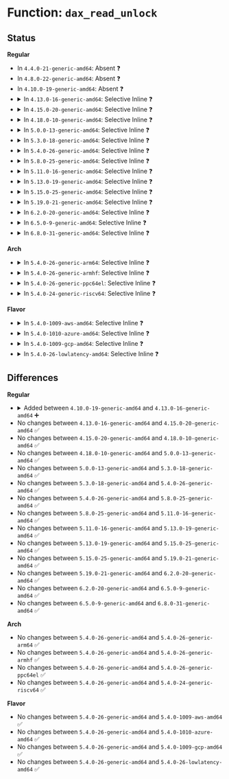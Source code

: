 # Function: <code>dax_read_unlock</code>

## Status
<b>Regular</b>
<ul>
<li>
In <code>4.4.0-21-generic-amd64</code>: Absent ❓
</li>
<li>
In <code>4.8.0-22-generic-amd64</code>: Absent ❓
</li>
<li>
In <code>4.10.0-19-generic-amd64</code>: Absent ❓
</li>
<li>
<details>
<summary>In <code>4.13.0-16-generic-amd64</code>: Selective Inline ❓</summary>

```c
void dax_read_unlock(int id)
```

```json
{
  "name": "dax_read_unlock",
  "collision_type": "Unique Global",
  "inline_type": "Selective",
  "funcs": [
    {
      "addr": 18446744071585386084,
      "name": "dax_read_unlock",
      "external": true,
      "loc": "drivers/dax/super.c:42",
      "file": "drivers/dax/super.c",
      "inline": "not declared, inlined",
      "caller_inline": [
        "drivers/dax/super.c:dax_get_by_host",
        "drivers/dax/super.c:__bdev_dax_supported"
      ],
      "caller_func": [
        "fs/dax.c:dax_iomap_fault",
        "fs/dax.c:dax_iomap_fault",
        "fs/dax.c:dax_iomap_fault",
        "fs/dax.c:dax_iomap_fault",
        "fs/dax.c:dax_iomap_fault",
        "fs/dax.c:dax_iomap_fault",
        "fs/dax.c:dax_iomap_actor",
        "fs/dax.c:dax_iomap_actor",
        "fs/dax.c:__dax_zero_page_range",
        "fs/dax.c:__dax_zero_page_range",
        "fs/dax.c:dax_writeback_mapping_range",
        "fs/dax.c:dax_writeback_mapping_range"
      ]
    }
  ],
  "symbols": [
    {
      "addr": 18446744071585385200,
      "name": "dax_read_unlock",
      "section": ".text",
      "bind": "STB_GLOBAL",
      "size": 25
    }
  ]
}
```
</details>
</li>
<li>
<details>
<summary>In <code>4.15.0-20-generic-amd64</code>: Selective Inline ❓</summary>

```c
void dax_read_unlock(int id)
```

```json
{
  "name": "dax_read_unlock",
  "collision_type": "Unique Global",
  "inline_type": "Selective",
  "funcs": [
    {
      "addr": 18446744071585815348,
      "name": "dax_read_unlock",
      "external": true,
      "loc": "drivers/dax/super.c:43",
      "file": "drivers/dax/super.c",
      "inline": "not declared, inlined",
      "caller_inline": [
        "drivers/dax/super.c:dax_get_by_host",
        "drivers/dax/super.c:__bdev_dax_supported"
      ],
      "caller_func": [
        "fs/dax.c:dax_iomap_fault",
        "fs/dax.c:dax_iomap_fault",
        "fs/dax.c:dax_iomap_actor",
        "fs/dax.c:dax_iomap_actor",
        "fs/dax.c:__dax_zero_page_range",
        "fs/dax.c:__dax_zero_page_range",
        "fs/dax.c:dax_iomap_pfn",
        "fs/dax.c:dax_writeback_mapping_range",
        "fs/dax.c:dax_writeback_mapping_range"
      ]
    }
  ],
  "symbols": [
    {
      "addr": 18446744071585814400,
      "name": "dax_read_unlock",
      "section": ".text",
      "bind": "STB_GLOBAL",
      "size": 25
    }
  ]
}
```
</details>
</li>
<li>
<details>
<summary>In <code>4.18.0-10-generic-amd64</code>: Selective Inline ❓</summary>

```c
void dax_read_unlock(int id)
```

```json
{
  "name": "dax_read_unlock",
  "collision_type": "Unique Global",
  "inline_type": "Selective",
  "funcs": [
    {
      "addr": 18446744071586062164,
      "name": "dax_read_unlock",
      "external": true,
      "loc": "drivers/dax/super.c:43",
      "file": "drivers/dax/super.c",
      "inline": "not declared, inlined",
      "caller_inline": [
        "drivers/dax/super.c:dax_get_by_host"
      ],
      "caller_func": [
        "fs/dax.c:dax_iomap_actor",
        "fs/dax.c:dax_iomap_actor",
        "fs/dax.c:dax_iomap_pfn"
      ]
    }
  ],
  "symbols": [
    {
      "addr": 18446744071586060752,
      "name": "dax_read_unlock",
      "section": ".text",
      "bind": "STB_GLOBAL",
      "size": 25
    }
  ]
}
```
</details>
</li>
<li>
<details>
<summary>In <code>5.0.0-13-generic-amd64</code>: Selective Inline ❓</summary>

```c
void dax_read_unlock(int id)
```

```json
{
  "name": "dax_read_unlock",
  "collision_type": "Unique Global",
  "inline_type": "Selective",
  "funcs": [
    {
      "addr": 18446744071586206580,
      "name": "dax_read_unlock",
      "external": true,
      "loc": "drivers/dax/super.c:43",
      "file": "drivers/dax/super.c",
      "inline": "not declared, inlined",
      "caller_inline": [
        "drivers/dax/super.c:dax_get_by_host"
      ],
      "caller_func": [
        "fs/dax.c:dax_iomap_actor",
        "fs/dax.c:dax_iomap_actor",
        "fs/dax.c:dax_iomap_pfn"
      ]
    }
  ],
  "symbols": [
    {
      "addr": 18446744071586205168,
      "name": "dax_read_unlock",
      "section": ".text",
      "bind": "STB_GLOBAL",
      "size": 25
    }
  ]
}
```
</details>
</li>
<li>
<details>
<summary>In <code>5.3.0-18-generic-amd64</code>: Selective Inline ❓</summary>

```c
void dax_read_unlock(int id)
```

```json
{
  "name": "dax_read_unlock",
  "collision_type": "Unique Global",
  "inline_type": "Selective",
  "funcs": [
    {
      "addr": 18446744071586443784,
      "name": "dax_read_unlock",
      "external": true,
      "loc": "drivers/dax/super.c:37",
      "file": "drivers/dax/super.c",
      "inline": "not declared, inlined",
      "caller_inline": [
        "drivers/dax/super.c:dax_get_by_host",
        "drivers/dax/super.c:__bdev_dax_supported"
      ],
      "caller_func": [
        "fs/dax.c:dax_iomap_actor",
        "fs/dax.c:dax_iomap_actor",
        "fs/dax.c:dax_iomap_pfn"
      ]
    }
  ],
  "symbols": [
    {
      "addr": 18446744071586443584,
      "name": "dax_read_unlock",
      "section": ".text",
      "bind": "STB_GLOBAL",
      "size": 46
    }
  ]
}
```
</details>
</li>
<li>
<details>
<summary>In <code>5.4.0-26-generic-amd64</code>: Selective Inline ❓</summary>

```c
void dax_read_unlock(int id)
```

```json
{
  "name": "dax_read_unlock",
  "collision_type": "Unique Global",
  "inline_type": "Selective",
  "funcs": [
    {
      "addr": 18446744071586591720,
      "name": "dax_read_unlock",
      "external": true,
      "loc": "drivers/dax/super.c:37",
      "file": "drivers/dax/super.c",
      "inline": "not declared, inlined",
      "caller_inline": [
        "drivers/dax/super.c:dax_get_by_host",
        "drivers/dax/super.c:__bdev_dax_supported"
      ],
      "caller_func": [
        "fs/dax.c:dax_iomap_actor",
        "fs/dax.c:dax_iomap_actor",
        "fs/dax.c:dax_iomap_pfn"
      ]
    }
  ],
  "symbols": [
    {
      "addr": 18446744071586591408,
      "name": "dax_read_unlock",
      "section": ".text",
      "bind": "STB_GLOBAL",
      "size": 46
    }
  ]
}
```
</details>
</li>
<li>
<details>
<summary>In <code>5.8.0-25-generic-amd64</code>: Selective Inline ❓</summary>

```c
void dax_read_unlock(int id)
```

```json
{
  "name": "dax_read_unlock",
  "collision_type": "Unique Global",
  "inline_type": "Selective",
  "funcs": [
    {
      "addr": 18446744071587377800,
      "name": "dax_read_unlock",
      "external": true,
      "loc": "drivers/dax/super.c:37",
      "file": "drivers/dax/super.c",
      "inline": "not declared, inlined",
      "caller_inline": [
        "drivers/dax/super.c:dax_get_by_host",
        "drivers/dax/super.c:__bdev_dax_supported",
        "drivers/dax/super.c:__generic_fsdax_supported"
      ],
      "caller_func": [
        "fs/dax.c:dax_iomap_actor",
        "fs/dax.c:dax_iomap_actor",
        "fs/dax.c:dax_iomap_zero",
        "fs/dax.c:dax_iomap_zero",
        "fs/dax.c:dax_iomap_zero",
        "fs/dax.c:dax_iomap_pfn",
        "drivers/md/dm-table.c:device_supports_dax"
      ]
    }
  ],
  "symbols": [
    {
      "addr": 18446744071587377488,
      "name": "dax_read_unlock",
      "section": ".text",
      "bind": "STB_GLOBAL",
      "size": 46
    }
  ]
}
```
</details>
</li>
<li>
<details>
<summary>In <code>5.11.0-16-generic-amd64</code>: Selective Inline ❓</summary>

```c
void dax_read_unlock(int id)
```

```json
{
  "name": "dax_read_unlock",
  "collision_type": "Unique Global",
  "inline_type": "Selective",
  "funcs": [
    {
      "addr": 18446744071587438536,
      "name": "dax_read_unlock",
      "external": true,
      "loc": "drivers/dax/super.c:37",
      "file": "drivers/dax/super.c",
      "inline": "not declared, inlined",
      "caller_inline": [
        "drivers/dax/super.c:dax_get_by_host",
        "drivers/dax/super.c:__bdev_dax_supported",
        "drivers/dax/super.c:__generic_fsdax_supported",
        "drivers/dax/super.c:__generic_fsdax_supported"
      ],
      "caller_func": [
        "fs/dax.c:dax_iomap_actor",
        "fs/dax.c:dax_iomap_actor",
        "fs/dax.c:dax_iomap_zero",
        "fs/dax.c:dax_iomap_zero",
        "fs/dax.c:dax_iomap_pfn",
        "drivers/md/dm-table.c:device_not_dax_capable"
      ]
    }
  ],
  "symbols": [
    {
      "addr": 18446744071587438224,
      "name": "dax_read_unlock",
      "section": ".text",
      "bind": "STB_GLOBAL",
      "size": 46
    }
  ]
}
```
</details>
</li>
<li>
<details>
<summary>In <code>5.13.0-19-generic-amd64</code>: Selective Inline ❓</summary>

```c
void dax_read_unlock(int id)
```

```json
{
  "name": "dax_read_unlock",
  "collision_type": "Unique Global",
  "inline_type": "Selective",
  "funcs": [
    {
      "addr": 18446744071587321592,
      "name": "dax_read_unlock",
      "external": true,
      "loc": "drivers/dax/super.c:37",
      "file": "drivers/dax/super.c",
      "inline": "not declared, inlined",
      "caller_inline": [
        "drivers/dax/super.c:dax_get_by_host",
        "drivers/dax/super.c:__bdev_dax_supported",
        "drivers/dax/super.c:__generic_fsdax_supported",
        "drivers/dax/super.c:__generic_fsdax_supported"
      ],
      "caller_func": [
        "fs/dax.c:dax_iomap_pte_fault",
        "fs/dax.c:dax_iomap_pte_fault",
        "fs/dax.c:dax_iomap_actor",
        "fs/dax.c:dax_iomap_actor",
        "fs/dax.c:dax_iomap_zero",
        "fs/dax.c:dax_iomap_zero",
        "fs/dax.c:dax_iomap_pfn",
        "drivers/md/dm-table.c:device_not_dax_capable"
      ]
    }
  ],
  "symbols": [
    {
      "addr": 18446744071587320000,
      "name": "dax_read_unlock",
      "section": ".text",
      "bind": "STB_GLOBAL",
      "size": 46
    }
  ]
}
```
</details>
</li>
<li>
<details>
<summary>In <code>5.15.0-25-generic-amd64</code>: Selective Inline ❓</summary>

```c
void dax_read_unlock(int id)
```

```json
{
  "name": "dax_read_unlock",
  "collision_type": "Unique Global",
  "inline_type": "Selective",
  "funcs": [
    {
      "addr": 18446744071587887714,
      "name": "dax_read_unlock",
      "external": true,
      "loc": "drivers/dax/super.c:55",
      "file": "drivers/dax/super.c",
      "inline": "not declared, inlined",
      "caller_inline": [
        "drivers/dax/super.c:generic_fsdax_supported",
        "drivers/dax/super.c:generic_fsdax_supported",
        "drivers/dax/super.c:dax_get_by_host"
      ],
      "caller_func": [
        "fs/dax.c:dax_fault_iter",
        "fs/dax.c:dax_fault_iter",
        "fs/dax.c:dax_fault_iter",
        "fs/dax.c:dax_fault_iter",
        "fs/dax.c:dax_fault_iter",
        "fs/dax.c:dax_fault_cow_page",
        "fs/dax.c:dax_fault_cow_page",
        "fs/dax.c:dax_iomap_iter",
        "fs/dax.c:dax_iomap_iter",
        "fs/dax.c:dax_iomap_zero",
        "fs/dax.c:dax_iomap_zero"
      ]
    }
  ],
  "symbols": [
    {
      "addr": 18446744071587887152,
      "name": "dax_read_unlock",
      "section": ".text",
      "bind": "STB_GLOBAL",
      "size": 46
    }
  ]
}
```
</details>
</li>
<li>
<details>
<summary>In <code>5.19.0-21-generic-amd64</code>: Selective Inline ❓</summary>

```c
void dax_read_unlock(int id)
```

```json
{
  "name": "dax_read_unlock",
  "collision_type": "Unique Global",
  "inline_type": "Selective",
  "funcs": [
    {
      "addr": 18446744071589237854,
      "name": "dax_read_unlock",
      "external": true,
      "loc": "drivers/dax/super.c:47",
      "file": "drivers/dax/super.c",
      "inline": "not declared, inlined",
      "caller_inline": [
        "drivers/dax/super.c:fs_dax_get_by_bdev"
      ],
      "caller_func": [
        "fs/dax.c:dax_fault_iter",
        "fs/dax.c:dax_fault_iter",
        "fs/dax.c:dax_fault_iter",
        "fs/dax.c:dax_fault_cow_page",
        "fs/dax.c:dax_fault_cow_page",
        "fs/dax.c:dax_iomap_iter",
        "fs/dax.c:dax_iomap_iter",
        "fs/dax.c:dax_zero_range"
      ]
    }
  ],
  "symbols": [
    {
      "addr": 18446744071589236544,
      "name": "dax_read_unlock",
      "section": ".text",
      "bind": "STB_GLOBAL",
      "size": 62
    }
  ]
}
```
</details>
</li>
<li>
<details>
<summary>In <code>6.2.0-20-generic-amd64</code>: Selective Inline ❓</summary>

```c
void dax_read_unlock(int id)
```

```json
{
  "name": "dax_read_unlock",
  "collision_type": "Unique Global",
  "inline_type": "Selective",
  "funcs": [
    {
      "addr": 18446744071590796090,
      "name": "dax_read_unlock",
      "external": true,
      "loc": "drivers/dax/super.c:51",
      "file": "drivers/dax/super.c",
      "inline": "not declared, inlined",
      "caller_inline": [
        "drivers/dax/super.c:dax_holder_notify_failure",
        "drivers/dax/super.c:fs_dax_get_by_bdev"
      ],
      "caller_func": [
        "fs/dax.c:dax_dedupe_file_range_compare",
        "fs/dax.c:dax_dedupe_file_range_compare",
        "fs/dax.c:dax_dedupe_file_range_compare",
        "fs/dax.c:dax_fault_cow_page",
        "fs/dax.c:dax_fault_cow_page",
        "fs/dax.c:dax_iomap_iter",
        "fs/dax.c:dax_iomap_iter",
        "fs/dax.c:dax_zero_range",
        "fs/dax.c:dax_zero_range",
        "fs/dax.c:dax_file_unshare",
        "fs/dax.c:dax_iomap_direct_access"
      ]
    }
  ],
  "symbols": [
    {
      "addr": 18446744071590794064,
      "name": "dax_read_unlock",
      "section": ".text",
      "bind": "STB_GLOBAL",
      "size": 62
    }
  ]
}
```
</details>
</li>
<li>
<details>
<summary>In <code>6.5.0-9-generic-amd64</code>: Selective Inline ❓</summary>

```c
void dax_read_unlock(int id)
```

```json
{
  "name": "dax_read_unlock",
  "collision_type": "Unique Global",
  "inline_type": "Selective",
  "funcs": [
    {
      "addr": 18446744071591137626,
      "name": "dax_read_unlock",
      "external": true,
      "loc": "drivers/dax/super.c:51",
      "file": "drivers/dax/super.c",
      "inline": "not declared, inlined",
      "caller_inline": [
        "drivers/dax/super.c:dax_holder_notify_failure",
        "drivers/dax/super.c:fs_dax_get_by_bdev"
      ],
      "caller_func": [
        "fs/dax.c:dax_range_compare_iter",
        "fs/dax.c:dax_range_compare_iter",
        "fs/dax.c:dax_fault_cow_page",
        "fs/dax.c:dax_fault_cow_page",
        "fs/dax.c:dax_iomap_iter",
        "fs/dax.c:dax_iomap_iter",
        "fs/dax.c:dax_zero_range",
        "fs/dax.c:dax_zero_range",
        "fs/dax.c:dax_unshare_iter",
        "fs/dax.c:dax_unshare_iter",
        "fs/dax.c:dax_iomap_direct_access"
      ]
    }
  ],
  "symbols": [
    {
      "addr": 18446744071591135568,
      "name": "dax_read_unlock",
      "section": ".text",
      "bind": "STB_GLOBAL",
      "size": 62
    }
  ]
}
```
</details>
</li>
<li>
<details>
<summary>In <code>6.8.0-31-generic-amd64</code>: Selective Inline ❓</summary>

```c
void dax_read_unlock(int id)
```

```json
{
  "name": "dax_read_unlock",
  "collision_type": "Unique Global",
  "inline_type": "Selective",
  "funcs": [
    {
      "addr": 18446744071591483322,
      "name": "dax_read_unlock",
      "external": true,
      "loc": "drivers/dax/super.c:51",
      "file": "drivers/dax/super.c",
      "inline": "not declared, inlined",
      "caller_inline": [
        "drivers/dax/super.c:dax_holder_notify_failure",
        "drivers/dax/super.c:fs_dax_get_by_bdev"
      ],
      "caller_func": [
        "fs/dax.c:dax_range_compare_iter",
        "fs/dax.c:dax_range_compare_iter",
        "fs/dax.c:dax_fault_cow_page",
        "fs/dax.c:dax_fault_cow_page",
        "fs/dax.c:dax_iomap_iter",
        "fs/dax.c:dax_iomap_iter",
        "fs/dax.c:dax_zero_range",
        "fs/dax.c:dax_zero_range",
        "fs/dax.c:dax_unshare_iter",
        "fs/dax.c:dax_unshare_iter",
        "fs/dax.c:dax_iomap_direct_access"
      ]
    }
  ],
  "symbols": [
    {
      "addr": 18446744071591481264,
      "name": "dax_read_unlock",
      "section": ".text",
      "bind": "STB_GLOBAL",
      "size": 62
    }
  ]
}
```
</details>
</li>
</ul>
<b>Arch</b>
<ul>
<li>
<details>
<summary>In <code>5.4.0-26-generic-arm64</code>: Selective Inline ❓</summary>

```c
void dax_read_unlock(int id)
```

```json
{
  "name": "dax_read_unlock",
  "collision_type": "Unique Global",
  "inline_type": "Selective",
  "funcs": [
    {
      "addr": 18446603336499474664,
      "name": "dax_read_unlock",
      "external": true,
      "loc": "drivers/dax/super.c:37",
      "file": "drivers/dax/super.c",
      "inline": "not declared, inlined",
      "caller_inline": [
        "drivers/dax/super.c:dax_get_by_host",
        "drivers/dax/super.c:__bdev_dax_supported"
      ],
      "caller_func": [
        "fs/dax.c:dax_iomap_actor",
        "fs/dax.c:dax_iomap_actor",
        "fs/dax.c:dax_iomap_actor"
      ]
    }
  ],
  "symbols": [
    {
      "addr": 18446603336499474168,
      "name": "dax_read_unlock",
      "section": ".text",
      "bind": "STB_GLOBAL",
      "size": 92
    }
  ]
}
```
</details>
</li>
<li>
<details>
<summary>In <code>5.4.0-26-generic-armhf</code>: Selective Inline ❓</summary>

```c
void dax_read_unlock(int id)
```

```json
{
  "name": "dax_read_unlock",
  "collision_type": "Unique Global",
  "inline_type": "Selective",
  "funcs": [
    {
      "addr": 3231949840,
      "name": "dax_read_unlock",
      "external": true,
      "loc": "drivers/dax/super.c:37",
      "file": "drivers/dax/super.c",
      "inline": "not declared, inlined",
      "caller_inline": [
        "drivers/dax/super.c:dax_get_by_host",
        "drivers/dax/super.c:__bdev_dax_supported"
      ],
      "caller_func": []
    }
  ],
  "symbols": [
    {
      "addr": 3231948700,
      "name": "dax_read_unlock",
      "section": ".text",
      "bind": "STB_GLOBAL",
      "size": 104
    }
  ]
}
```
</details>
</li>
<li>
<details>
<summary>In <code>5.4.0-26-generic-ppc64el</code>: Selective Inline ❓</summary>

```c
void dax_read_unlock(int id)
```

```json
{
  "name": "dax_read_unlock",
  "collision_type": "Unique Global",
  "inline_type": "Selective",
  "funcs": [
    {
      "addr": 13835058055292753664,
      "name": "dax_read_unlock",
      "external": true,
      "loc": "drivers/dax/super.c:37",
      "file": "drivers/dax/super.c",
      "inline": "not declared, inlined",
      "caller_inline": [
        "drivers/dax/super.c:dax_get_by_host",
        "drivers/dax/super.c:__bdev_dax_supported"
      ],
      "caller_func": [
        "fs/dax.c:dax_iomap_actor",
        "fs/dax.c:dax_iomap_actor",
        "fs/dax.c:dax_iomap_actor",
        "fs/dax.c:dax_iomap_pfn"
      ]
    }
  ],
  "symbols": [
    {
      "addr": 13835058055292752960,
      "name": "dax_read_unlock",
      "section": ".text",
      "bind": "STB_GLOBAL",
      "size": 116
    }
  ]
}
```
</details>
</li>
<li>
<details>
<summary>In <code>5.4.0-24-generic-riscv64</code>: Selective Inline ❓</summary>

```c
void dax_read_unlock(int id)
```

```json
{
  "name": "dax_read_unlock",
  "collision_type": "Unique Global",
  "inline_type": "Selective",
  "funcs": [
    {
      "addr": 18446743936276695012,
      "name": "dax_read_unlock",
      "external": true,
      "loc": "drivers/dax/super.c:37",
      "file": "drivers/dax/super.c",
      "inline": "not declared, inlined",
      "caller_inline": [
        "drivers/dax/super.c:dax_get_by_host",
        "drivers/dax/super.c:__bdev_dax_supported"
      ],
      "caller_func": [
        "fs/dax.c:dax_iomap_actor",
        "fs/dax.c:dax_iomap_actor",
        "fs/dax.c:dax_iomap_actor"
      ]
    }
  ],
  "symbols": [
    {
      "addr": 18446743936276694588,
      "name": "dax_read_unlock",
      "section": ".text",
      "bind": "STB_GLOBAL",
      "size": 60
    }
  ]
}
```
</details>
</li>
</ul>
<b>Flavor</b>
<ul>
<li>
<details>
<summary>In <code>5.4.0-1009-aws-amd64</code>: Selective Inline ❓</summary>

```c
void dax_read_unlock(int id)
```

```json
{
  "name": "dax_read_unlock",
  "collision_type": "Unique Global",
  "inline_type": "Selective",
  "funcs": [
    {
      "addr": 18446744071586282200,
      "name": "dax_read_unlock",
      "external": true,
      "loc": "drivers/dax/super.c:37",
      "file": "drivers/dax/super.c",
      "inline": "not declared, inlined",
      "caller_inline": [
        "drivers/dax/super.c:dax_get_by_host",
        "drivers/dax/super.c:__bdev_dax_supported"
      ],
      "caller_func": [
        "fs/dax.c:dax_iomap_actor",
        "fs/dax.c:dax_iomap_actor",
        "fs/dax.c:dax_iomap_pfn"
      ]
    }
  ],
  "symbols": [
    {
      "addr": 18446744071586281888,
      "name": "dax_read_unlock",
      "section": ".text",
      "bind": "STB_GLOBAL",
      "size": 46
    }
  ]
}
```
</details>
</li>
<li>
<details>
<summary>In <code>5.4.0-1010-azure-amd64</code>: Selective Inline ❓</summary>

```c
void dax_read_unlock(int id)
```

```json
{
  "name": "dax_read_unlock",
  "collision_type": "Unique Global",
  "inline_type": "Selective",
  "funcs": [
    {
      "addr": 18446744071586119688,
      "name": "dax_read_unlock",
      "external": true,
      "loc": "drivers/dax/super.c:37",
      "file": "drivers/dax/super.c",
      "inline": "not declared, inlined",
      "caller_inline": [
        "drivers/dax/super.c:dax_get_by_host",
        "drivers/dax/super.c:__bdev_dax_supported"
      ],
      "caller_func": [
        "fs/dax.c:dax_iomap_actor",
        "fs/dax.c:dax_iomap_actor",
        "fs/dax.c:dax_iomap_pfn",
        "drivers/dax/device.c:dev_dax_huge_fault"
      ]
    }
  ],
  "symbols": [
    {
      "addr": 18446744071586119376,
      "name": "dax_read_unlock",
      "section": ".text",
      "bind": "STB_GLOBAL",
      "size": 46
    }
  ]
}
```
</details>
</li>
<li>
<details>
<summary>In <code>5.4.0-1009-gcp-amd64</code>: Selective Inline ❓</summary>

```c
void dax_read_unlock(int id)
```

```json
{
  "name": "dax_read_unlock",
  "collision_type": "Unique Global",
  "inline_type": "Selective",
  "funcs": [
    {
      "addr": 18446744071586539688,
      "name": "dax_read_unlock",
      "external": true,
      "loc": "drivers/dax/super.c:37",
      "file": "drivers/dax/super.c",
      "inline": "not declared, inlined",
      "caller_inline": [
        "drivers/dax/super.c:dax_get_by_host",
        "drivers/dax/super.c:__bdev_dax_supported"
      ],
      "caller_func": [
        "fs/dax.c:dax_iomap_actor",
        "fs/dax.c:dax_iomap_actor",
        "fs/dax.c:dax_iomap_pfn"
      ]
    }
  ],
  "symbols": [
    {
      "addr": 18446744071586539376,
      "name": "dax_read_unlock",
      "section": ".text",
      "bind": "STB_GLOBAL",
      "size": 46
    }
  ]
}
```
</details>
</li>
<li>
<details>
<summary>In <code>5.4.0-26-lowlatency-amd64</code>: Selective Inline ❓</summary>

```c
void dax_read_unlock(int id)
```

```json
{
  "name": "dax_read_unlock",
  "collision_type": "Unique Global",
  "inline_type": "Selective",
  "funcs": [
    {
      "addr": 18446744071586651398,
      "name": "dax_read_unlock",
      "external": true,
      "loc": "drivers/dax/super.c:37",
      "file": "drivers/dax/super.c",
      "inline": "not declared, inlined",
      "caller_inline": [
        "drivers/dax/super.c:dax_get_by_host",
        "drivers/dax/super.c:__bdev_dax_supported"
      ],
      "caller_func": [
        "fs/dax.c:dax_iomap_actor",
        "fs/dax.c:dax_iomap_actor",
        "fs/dax.c:dax_iomap_pfn"
      ]
    }
  ],
  "symbols": [
    {
      "addr": 18446744071586651200,
      "name": "dax_read_unlock",
      "section": ".text",
      "bind": "STB_GLOBAL",
      "size": 46
    }
  ]
}
```
</details>
</li>
</ul>

## Differences
<b>Regular</b>
<ul>
<li>
<details>
<summary>Added between <code>4.10.0-19-generic-amd64</code> and <code>4.13.0-16-generic-amd64</code> ➕</summary>

```c
void dax_read_unlock(int id)
```
</details>
</li>
<li>
No changes between <code>4.13.0-16-generic-amd64</code> and <code>4.15.0-20-generic-amd64</code> ✅
</li>
<li>
No changes between <code>4.15.0-20-generic-amd64</code> and <code>4.18.0-10-generic-amd64</code> ✅
</li>
<li>
No changes between <code>4.18.0-10-generic-amd64</code> and <code>5.0.0-13-generic-amd64</code> ✅
</li>
<li>
No changes between <code>5.0.0-13-generic-amd64</code> and <code>5.3.0-18-generic-amd64</code> ✅
</li>
<li>
No changes between <code>5.3.0-18-generic-amd64</code> and <code>5.4.0-26-generic-amd64</code> ✅
</li>
<li>
No changes between <code>5.4.0-26-generic-amd64</code> and <code>5.8.0-25-generic-amd64</code> ✅
</li>
<li>
No changes between <code>5.8.0-25-generic-amd64</code> and <code>5.11.0-16-generic-amd64</code> ✅
</li>
<li>
No changes between <code>5.11.0-16-generic-amd64</code> and <code>5.13.0-19-generic-amd64</code> ✅
</li>
<li>
No changes between <code>5.13.0-19-generic-amd64</code> and <code>5.15.0-25-generic-amd64</code> ✅
</li>
<li>
No changes between <code>5.15.0-25-generic-amd64</code> and <code>5.19.0-21-generic-amd64</code> ✅
</li>
<li>
No changes between <code>5.19.0-21-generic-amd64</code> and <code>6.2.0-20-generic-amd64</code> ✅
</li>
<li>
No changes between <code>6.2.0-20-generic-amd64</code> and <code>6.5.0-9-generic-amd64</code> ✅
</li>
<li>
No changes between <code>6.5.0-9-generic-amd64</code> and <code>6.8.0-31-generic-amd64</code> ✅
</li>
</ul>
<b>Arch</b>
<ul>
<li>
No changes between <code>5.4.0-26-generic-amd64</code> and <code>5.4.0-26-generic-arm64</code> ✅
</li>
<li>
No changes between <code>5.4.0-26-generic-amd64</code> and <code>5.4.0-26-generic-armhf</code> ✅
</li>
<li>
No changes between <code>5.4.0-26-generic-amd64</code> and <code>5.4.0-26-generic-ppc64el</code> ✅
</li>
<li>
No changes between <code>5.4.0-26-generic-amd64</code> and <code>5.4.0-24-generic-riscv64</code> ✅
</li>
</ul>
<b>Flavor</b>
<ul>
<li>
No changes between <code>5.4.0-26-generic-amd64</code> and <code>5.4.0-1009-aws-amd64</code> ✅
</li>
<li>
No changes between <code>5.4.0-26-generic-amd64</code> and <code>5.4.0-1010-azure-amd64</code> ✅
</li>
<li>
No changes between <code>5.4.0-26-generic-amd64</code> and <code>5.4.0-1009-gcp-amd64</code> ✅
</li>
<li>
No changes between <code>5.4.0-26-generic-amd64</code> and <code>5.4.0-26-lowlatency-amd64</code> ✅
</li>
</ul>
